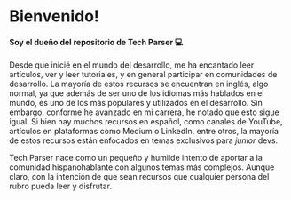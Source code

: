 Bienvenido!
======

#### Soy el dueño del repositorio de Tech Parser :computer:

Desde que inicié en el mundo del desarrollo, me ha encantado leer artículos, ver y leer tutoriales, y en general participar en comunidades de desarrollo. La mayoría de estos recursos se encuentran en inglés, algo normal, 
ya que además de ser uno de los idiomas más hablados en el mundo, es uno de los más populares y utilizados en el desarrollo. Sin embargo, conforme he avanzado en mi carrera, he notado que esto sigue igual. Si bien hay muchos 
recursos en español, como canales de YouTube, artículos en plataformas como Medium o LinkedIn, entre otros, la mayoría de estos recursos están enfocados en temas exclusivos para *junior* devs.

Tech Parser nace como un pequeño y humilde intento de aportar a la comunidad hispanohablante con algunos temas más complejos. Aunque claro, con la intención de que sean recursos que cualquier persona del 
rubro pueda leer y disfrutar.
